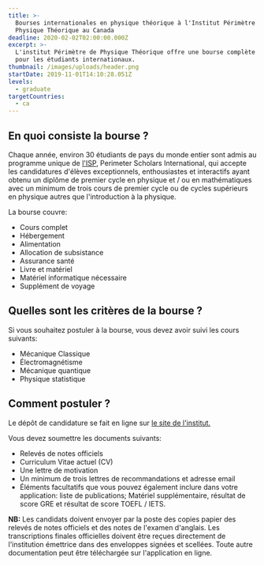```yaml
---
title: >-
  Bourses internationales en physique théorique à l'Institut Périmètre de
  Physique Théorique au Canada
deadline: 2020-02-02T02:00:00.000Z
excerpt: >-
  L'institut Périmètre de Physique Théorique offre une bourse complète en Master
  pour les étudiants internationaux.
thumbnail: /images/uploads/header.png
startDate: 2019-11-01T14:10:28.051Z
levels:
  - graduate
targetCountries:
  - ca
---
```

## En quoi consiste la bourse ?

Chaque année, environ 30 étudiants de pays du monde entier sont admis au programme unique de <a href="http://perimeterinstitute.ca/training/about-psi" target="_blank" rel="noopener noreferrer">l'ISP</a>,  Perimeter Scholars International, qui accepte les candidatures d'élèves exceptionnels, enthousiastes et interactifs ayant obtenu un diplôme de premier cycle en physique et / ou en mathématiques avec un minimum de trois cours de premier cycle ou de cycles supérieurs en physique autres que l'introduction à la physique.

La bourse couvre:

* Cours complet
* Hébergement
* Alimentation
* Allocation de subsistance
* Assurance santé
* Livre et matériel
* Matériel informatique nécessaire
* Supplément de voyage

## Quelles sont les critères de la bourse ?

Si vous souhaitez postuler à la bourse, vous devez avoir suivi les cours suivants:

* Mécanique Classique
* Électromagnétisme
* Mécanique quantique
* Physique statistique

## Comment postuler ?

Le dépôt de candidature se fait en ligne sur <a href="https://apply.perimeterinstitute.ca/prog/2020PSI/" target="_blank" rel="noopener noreferrer">le site de l'institut.</a> 

Vous devez soumettre les documents suivants:

* Relevés de notes officiels
* Curriculum Vitae actuel (CV)
* Une lettre de motivation
* Un minimum de trois lettres de recommandations et adresse email
* Éléments facultatifs que vous pouvez également inclure dans votre application: liste de publications; Matériel supplémentaire, résultat de score GRE et résultat de score TOEFL / IETS.

**NB:** Les candidats doivent envoyer par la poste des copies papier des relevés de notes officiels et des notes de l'examen d'anglais. Les transcriptions finales officielles doivent être reçues directement de l'institution émettrice dans des enveloppes signées et scellées. Toute autre documentation peut être téléchargée sur l'application en ligne.

